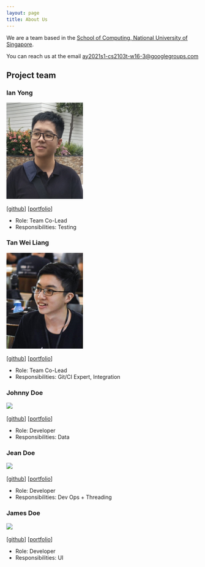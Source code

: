 ```yaml
---
layout: page
title: About Us
---
```


We are a team based in the [School of Computing, National University of Singapore](http://www.comp.nus.edu.sg).

You can reach us at the email <ay2021s1-cs2103t-w16-3@googlegroups.com>

## Project team

### Ian Yong

<img src="images/ianyong.png" width="200px">

[[github](https://github.com/ianyong)]
[[portfolio](team/ianyong.md)]

* Role: Team Co-Lead
* Responsibilities: Testing

### Tan Wei Liang

<img src="images/wltan.png" width="200px">

[[github](http://github.com/wltan)]
[[portfolio](team/wltan.md)]

* Role: Team Co-Lead
* Responsibilities: Git/CI Expert, Integration

### Johnny Doe

<img src="images/johndoe.png" width="200px">

[[github](http://github.com/johndoe)] [[portfolio](team/johndoe.md)]

* Role: Developer
* Responsibilities: Data

### Jean Doe

<img src="images/johndoe.png" width="200px">

[[github](http://github.com/johndoe)]
[[portfolio](team/johndoe.md)]

* Role: Developer
* Responsibilities: Dev Ops + Threading

### James Doe

<img src="images/johndoe.png" width="200px">

[[github](http://github.com/johndoe)]
[[portfolio](team/johndoe.md)]

* Role: Developer
* Responsibilities: UI
